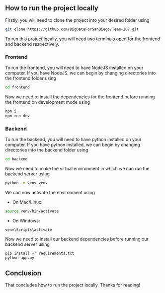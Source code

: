 ## How to run the project locally

Firstly, you will need to clone the project into your desired folder using 

```bash
git clone https://github.com/BigDataForSanDiego/Team-207.git
```
To run this project locally, you will need two terminals open for the frontend and backend respectively. 

### Frontend

To run the frontend, you will need to have NodeJS installed on your computer. If you have NodeJS, we can begin by changing directories into the frontend folder using

```bash
cd frontend
```

Now we need to install the dependencies for the frontend before running the frontend on development mode using

```bash
npm i
npm run dev
```

### Backend

To run the backend, you will need to have python installed on your computer. If you have python installed, we can begin by changing directories into the backend folder using

```bash
cd backend
```

Now we need to make the virtual environment in which we can run the backend server using

```bash
python -m venv venv
```

We can now activate the environment using
 - On Mac/Linux:

```bash
source venv/bin/activate
```

 - On Windows:

```bash
venv\Scripts\activate
```

Now we need to install our backend dependencies before running our backend server using

```
pip install -r requirements.txt
python app.py
```

## Conclusion

That concludes how to run the project locally. Thanks for reading!